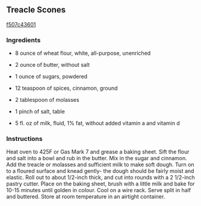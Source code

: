 ## Treacle Scones

[f507c43601](http://www.food.com/recipe/treacle-scones-25522)

### Ingredients

 - 8 ounce of wheat flour, white, all-purpose, unenriched

 - 2 ounce of butter, without salt

 - 1 ounce of sugars, powdered

 - 12 teaspoon of spices, cinnamon, ground

 - 2 tablespoon of molasses

 - 1 pinch of salt, table

 - 5 fl. oz of milk, fluid, 1% fat, without added vitamin a and vitamin d

### Instructions

Heat oven to 425F or Gas Mark 7 and grease a baking sheet. Sift the flour and salt into a bowl and rub in the butter. Mix in the sugar and cinnamon. Add the treacle or molasses and sufficient milk to make soft dough. Turn on to a floured surface and knead gently- the dough should be fairly moist and elastic. Roll out to about 1/2-inch thick, and cut into rounds with a 2 1/2-inch pastry cutter. Place on the baking sheet, brush with a little milk and bake for 10-15 minutes until golden in coIour. Cool on a wire rack. Serve split in half and buttered. Store at room temperature in an airtight container.
